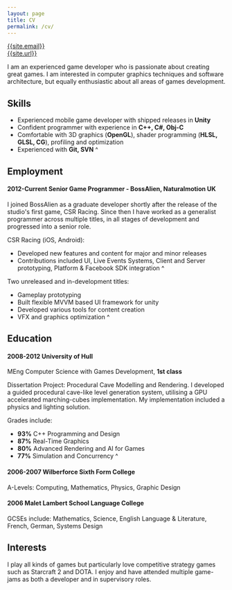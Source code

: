 ```yaml
---
layout: page
title: CV
permalink: /cv/
---
```


[{{site.email}}](mailto:{{site.email}})   
[{{site.url}}]({{site.url}})

I am an experienced game developer who is passionate about creating great games. I am interested in computer graphics techniques and software architecture, but equally enthusiastic about all areas of games development.

## Skills

- Experienced mobile game developer with shipped releases in __Unity__
- Confident programmer with experience in __C++, C#, Obj-C__
- Comfortable with 3D graphics (__OpenGL__), shader programming (__HLSL, GLSL, CG__), profiling and optimization
- Experienced with __Git, SVN__
^

## Employment

#### __2012-Current__ Senior Game Programmer - BossAlien, Naturalmotion UK

I joined BossAlien as a graduate developer shortly after the release of the studio's first game, CSR Racing. Since then I have worked as a generalist programmer across multiple titles, in all stages of development and progressed into a senior role.

CSR Racing (iOS, Android):

- Developed new features and content for major and minor releases
- Contributions included UI, Live Events Systems, Client and Server prototyping, Platform & Facebook SDK integration
^

Two unreleased and in-development titles:

- Gameplay prototyping
- Built flexible MVVM based UI framework for unity
- Developed various tools for content creation
- VFX and graphics optimization
^

## Education

#### __2008-2012__ University of Hull

MEng Computer Science with Games Development, __1st class__

Dissertation Project: Procedural Cave Modelling and Rendering. I developed a guided procedural cave-like level generation system, utilising a GPU accelerated marching-cubes implementation. My implementation included a physics and lighting solution.

Grades include:

- __93%__ C++ Programming and Design
- __87%__ Real-Time Graphics
- __80%__ Advanced Rendering and AI for Games
- __77%__ Simulation and Concurrency
^

#### __2006-2007__ Wilberforce Sixth Form College

A-Levels: Computing, Mathematics, Physics, Graphic Design

#### __2006__ Malet Lambert School Language College

GCSEs include: Mathematics, Science, English Language & Literature, French, German, Systems Design


## Interests

I play all kinds of games but particularly love competitive strategy games such as Starcraft 2 and DOTA. I enjoy and have attended multiple game-jams as both a developer and in supervisory roles.

